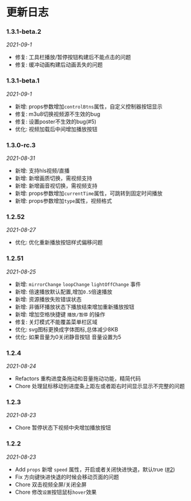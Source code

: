 <!--
 * @Author: web.SmallTeddy
 * @Date: 2021-08-24 14:50:14
 * @LastEditors: web.SmallTeddy
 * @LastEditTime: 2021-09-01 18:11:02
 * @Description: file content
-->
<style scoped>

</style>
# 更新日志
### 1.3.1-beta.2
*2021-09-1*
- 修复: 工具栏播放/暂停按钮构建后不能点击的问题
- 修复: 缓冲动画构建后动画丢失的问题
### 1.3.1-beta.1
*2021-09-1*
- 新增: props参数增加`controlBtns`属性，自定义控制器按钮显示
- 修复: m3u8切换视频源不生效的bug
- 修复: 设置poster不生效的bug(#5)
- 优化: 视频加载后中间增加播放按钮
### 1.3.0-rc.3
*2021-08-31*

- 新增: 支持hls视频/直播 
- 新增: 新增画质切换，需视频支持
- 新增: 新增画音视切换，需视频支持
- 新增: props参数增加`currentTime`属性，可跳转到固定时间播放
- 新增: props参数增加`type`属性，视频格式

### 1.2.52
*2021-08-27*

- 优化: 优化重新播放按钮样式偏移问题

### 1.2.51
*2021-08-25*

- 新增: `mirrorChange` `loopChange` `lightOffChange` 事件
- 新增: 倍速播放默认配置,增加`0.5`倍速播放
- 新增: 资源播放失败错误状态
- 新增: 非循环播放状态下播放结束增加重新播放按钮
- 新增: 增加空格快捷键 `播放/暂停` 的操作
- 修复: 关灯模式不能覆盖菜单栏区域
- 优化: svg图标更换成字体图标,总体减少8KB
- 优化: 如果音量为0关闭静音按钮 音量设置为5


### 1.2.4
*2021-08-24*

- Refactors 重构进度条拖动和音量拖动功能，精简代码
- Chore 处理鼠标移动到进度条上距左或者距右时间显示显示不完整的问题
### 1.2.3
*2021-08-23*

- Chore 暂停状态下视频中央增加播放按钮

### 1.2.2 
*2021-08-23*

- Add `props` 新增 `speed` 属性，开启或者关闭快进快退，默认true ([#2](https://github.com/xdlumia/vue3-video-play/issues/2))
- Fix 方向键快进快退的时候会移动页面的问题
- Chore 双击视频全屏/关闭全屏
- Chore 修改`设置`按钮鼠标`hover`效果

